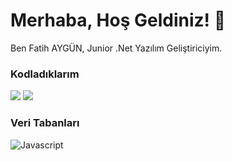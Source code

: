 </p>
<!--
**Fatih AYGÜN/Fatih AYGÜN** is a ✨ _special_ ✨ repository because its `README.md` (this file) appears on your GitHub profile.

Here are some ideas to get you started:
- 👋 Hi, I’m @aygn2017
- 👀 I’m interested in ...
- 🌱 I’m currently learning ...
- 💞️ I’m looking to collaborate on ...
- 📫 How to reach me ...

<!---
aygn2017/aygn2017 is a ✨ special ✨ repository because its `README.md` (this file) appears on your GitHub profile.
You can click the Preview link to take a look at your changes.
--->

<h1>Merhaba, Hoş Geldiniz! 👋 </h1>

<p>Ben Fatih AYGÜN, Junior .Net Yazılım Geliştiriciyim.</p>
<h3>Kodladıklarım</h3>

<p align="center>
          <a href="https://www.instagram.com/fataygun50/"> 
    <img src="https://img.shields.io/badge/Instagram-E4405F?style=for-the-badge&logo=instagram&logoColor=white" /> 
  </a> 
<a href="https://www.linkedin.com/in/fatih-ayg%C3%BCn-628088b2/"> 
    <img src="https://img.shields.io/badge/LinkedIn-0077B5?style=for-the-badge&logo=linkedin&logoColor=white" /> 
  </a>                                                                                                                                                                                                                    
</p>         
         
</p>
<h3>Veri Tabanları</h3> 
<p>
 <img alt="Javascript" src="https://img.shields.io/badge/Microsoft_SQL_Server-CC2927?style=flat-square&logo=microsoft-sql-server&logoColor=white" />
